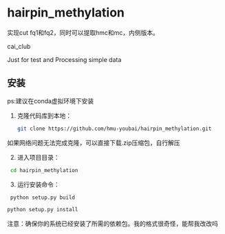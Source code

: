 # hairpin_methylation
实现cut fq1和fq2，同时可以提取hmc和mc，内侧版本。

cai_club

Just for test and Processing simple data

## 安装 
ps:建议在conda虚拟环境下安装

1. 克隆代码库到本地：

   ```bash
   git clone https://github.com/hmu-youbai/hairpin_methylation.git
    ```
   
如果网络问题无法完成克隆，可以直接下载.zip压缩包，自行解压
   
2. 进入项目目录：
 
  ```bash
   cd hairpin_methylation
   ```
3. 运行安装命令：   

  ```bash
   python setup.py build
   ```
   ```bash
   python setup.py install
   ```
注意：确保你的系统已经安装了所需的依赖包。我的格式很奇怪，能帮我改改吗

